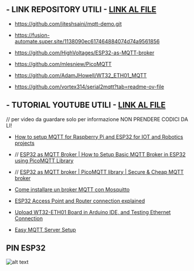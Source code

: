 ## - LINK REPOSITORY UTILI  - [LINK AL FILE](https://github.com/ZXerniXZ/projectDayProject/blob/4ad7815440818151d80d103d88f2b90b799461cc/hardware/parte_comunicazione/appunti%20natan%20e%20patti/link%20git%20utili.txt)

- https://github.com/jiteshsaini/mqtt-demo.git

- https://fusion-automate.super.site/1138090ec617464884074d74a9561856

- https://github.com/HighVoltages/ESP32-as-MQTT-broker

- https://github.com/mlesniew/PicoMQTT

- https://github.com/AdamJHowell/WT32_ETH01_MQTT

- https://github.com/vortex314/serial2mqtt?tab=readme-ov-file

## - TUTORIAL YOUTUBE UTILI  - [LINK AL FILE](https://github.com/ZXerniXZ/projectDayProject/blob/f2e7a25d4cad8cc7b38e4d52b83f1d9375fba28a/hardware/parte_comunicazione/appunti%20natan%20e%20patti/tutorial%20yt.txt)

// per video da guardare solo per informazione NON PRENDERE CODICI DA LI!

- [How to setup MQTT for Raspberry Pi and ESP32 for IOT and Robotics projects](https://youtu.be/ebsXSCKsHeQ?si=BhyK2hq0BRGKtnrl)

- // [ESP32 as MQTT Broker | How to Setup Basic MQTT Broker in ESP32 using PicoMQTT Library](https://youtu.be/tc8zKb6f3TU?si=GumP0HSFnimNSdhJ)
 
- // [ESP32 as MQTT broker | PicoMQTT library | Secure & Cheap MQTT broker](https://youtu.be/scOqgQTHKho?si=rxv3W22smvh8kWPW)

- [Come installare un broker MQTT con Mosquitto](https://www.youtube.com/watch?v=M4qW4qXvs80)

- [ESP32 Access Point and Router connection explained](https://www.youtube.com/watch?v=PGt_5xQo2_0&t=306s)

- [Upload WT32-ETH01 Board in Arduino IDE, and Testing Ethernet Connection](https://www.youtube.com/watch?v=0avosBsQpis)

- [Easy MQTT Server Setup](https://www.youtube.com/watch?v=OOqS8fhd6ck)

## PIN ESP32

![alt text](https://github.com/ZXerniXZ/projectDayProject/blob/a8bfcfb1ef20cd3322cd1562ea8731920c4bb927/hardware/Pin%20esp32.jpg)

